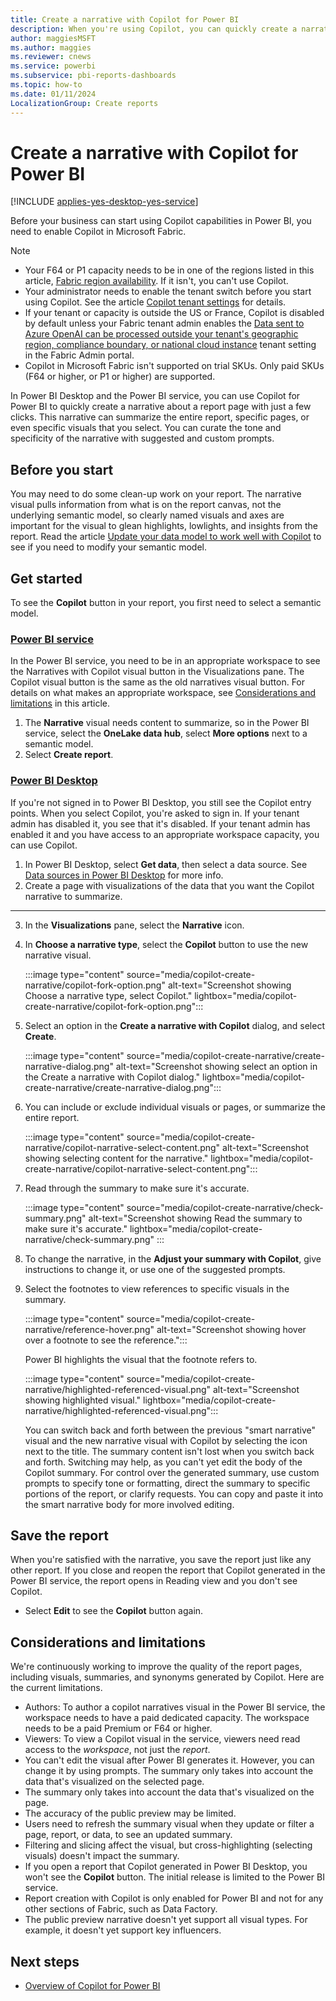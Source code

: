 ```yaml
---
title: Create a narrative with Copilot for Power BI
description: When you're using Copilot, you can quickly create a narrative of your report.
author: maggiesMSFT
ms.author: maggies
ms.reviewer: cnews
ms.service: powerbi
ms.subservice: pbi-reports-dashboards
ms.topic: how-to
ms.date: 01/11/2024
LocalizationGroup: Create reports
---
```


# Create a narrative with Copilot for Power BI

[!INCLUDE [applies-yes-desktop-yes-service](../includes/applies-yes-desktop-yes-service.md)]

Before your business can start using Copilot capabilities in Power BI, you need to enable Copilot in Microsoft Fabric.

> [!NOTE]
>
> - Your F64 or P1 capacity needs to be in one of the regions listed in this article, [Fabric region availability](/fabric/admin/region-availability). If it isn't, you can't use Copilot.
> - Your administrator needs to enable the tenant switch before you start using Copilot. See the article [Copilot tenant settings](/fabric/admin/service-admin-portal-copilot) for details.
> - If your tenant or capacity is outside the US or France, Copilot is disabled by default unless your Fabric tenant admin enables the [Data sent to Azure OpenAI can be processed outside your tenant's geographic region, compliance boundary, or national cloud instance](/fabric/admin/service-admin-portal-copilot) tenant setting in the Fabric Admin portal.
> - Copilot in Microsoft Fabric isn't supported on trial SKUs. Only paid SKUs (F64 or higher, or P1 or higher) are supported.

In Power BI Desktop and the Power BI service, you can use Copilot for Power BI to quickly create a narrative about a report page with just a few clicks. This narrative can summarize the entire report, specific pages, or even specific visuals that you select. You can curate the tone and specificity of the narrative with suggested and custom prompts.

## Before you start

You may need to do some clean-up work on your report. The narrative visual pulls information from what is on the report canvas, not the underlying semantic model, so clearly named visuals and axes are important for the visual to glean highlights, lowlights, and insights from the report. Read the article [Update your data model to work well with Copilot](copilot-evaluate-data.md) to see if you need to modify your semantic model.

## Get started

To see the **Copilot** button in your report, you first need to select a semantic model.

### [Power BI service](#tab/powerbi-service)

In the Power BI service, you need to be in an appropriate workspace to see the Narratives with Copilot visual button in the Visualizations pane. The Copilot visual button is the same as the old narratives visual button. For details on what makes an appropriate workspace, see [Considerations and limitations](#considerations-and-limitations) in this article.

1. The **Narrative** visual needs content to summarize, so in the Power BI service, select the **OneLake data hub**, select **More options** next to a semantic model.
1. Select **Create report**.

### [Power BI Desktop](#tab/powerbi-desktop)

If you're not signed in to Power BI Desktop, you still see the Copilot entry points. When you select Copilot, you're asked to sign in.  If your tenant admin has disabled it, you see that it's disabled.  If your tenant admin has enabled it and you have access to an appropriate workspace capacity, you can use Copilot.

1. In Power BI Desktop, select **Get data**, then select a data source. See [Data sources in Power BI Desktop](../connect-data/desktop-data-sources.md) for more info.
1. Create a page with visualizations of the data that you want the Copilot narrative to summarize.

---

3. In the **Visualizations** pane, select the **Narrative** icon. 
1. In **Choose a narrative type**, select the **Copilot** button to use the new narrative visual.

    :::image type="content" source="media/copilot-create-narrative/copilot-fork-option.png" alt-text="Screenshot showing Choose a narrative type, select Copilot." lightbox="media/copilot-create-narrative/copilot-fork-option.png":::

1. Select an option in the **Create a narrative with Copilot** dialog, and select **Create**. 

     :::image type="content" source="media/copilot-create-narrative/create-narrative-dialog.png" alt-text="Screenshot showing select an option in the Create a narrative with Copilot dialog." lightbox="media/copilot-create-narrative/create-narrative-dialog.png":::

1. You can include or exclude individual visuals or pages, or summarize the entire report.

    :::image type="content" source="media/copilot-create-narrative/copilot-narrative-select-content.png" alt-text="Screenshot showing selecting content for the narrative." lightbox="media/copilot-create-narrative/copilot-narrative-select-content.png":::

1. Read through the summary to make sure it's accurate.

    :::image type="content" source="media/copilot-create-narrative/check-summary.png" alt-text="Screenshot showing Read the summary to make sure it's accurate." lightbox="media/copilot-create-narrative/check-summary.png" :::

1. To change the narrative, in the **Adjust your summary with Copilot**, give instructions to change it, or use one of the suggested prompts.

1. Select the footnotes to view references to specific visuals in the summary.

    :::image type="content" source="media/copilot-create-narrative/reference-hover.png" alt-text="Screenshot showing hover over a footnote to see the reference.":::

    Power BI highlights the visual that the footnote refers to.

    :::image type="content" source="media/copilot-create-narrative/highlighted-referenced-visual.png" alt-text="Screenshot showing highlighted visual." lightbox="media/copilot-create-narrative/highlighted-referenced-visual.png":::

    You can switch back and forth between the previous "smart narrative" visual and the new narrative visual with Copilot by selecting the icon next to the title. The summary content isn't lost when you switch back and forth. Switching may help, as you can't yet edit the body of the Copilot summary. For control over the generated summary, use custom prompts to specify tone or formatting, direct the summary to specific portions of the report, or clarify requests. You can copy and paste it into the smart narrative body for more involved editing.

## Save the report

When you're satisfied with the narrative, you save the report just like any other report. If you close and reopen the report that Copilot generated in the Power BI service, the report opens in Reading view and you don't see Copilot.

- Select **Edit** to see the **Copilot** button again.

## Considerations and limitations

We're continuously working to improve the quality of the report pages, including visuals, summaries, and synonyms generated by Copilot. Here are the current limitations. 

- Authors: To author a copilot narratives visual in the Power BI service, the workspace needs to have a paid dedicated capacity. The workspace needs to be a paid Premium or F64 or higher.
- Viewers: To view a Copilot visual in the service, viewers need read access to the *workspace*, not just the *report*.
- You can't edit the visual after Power BI generates it. However, you can change it by using prompts. The summary only takes into account the data that's visualized on the selected page.
- The summary only takes into account the data that's visualized on the page.
- The accuracy of the public preview may be limited.
- Users need to refresh the summary visual when they update or filter a page, report, or data, to see an updated summary.
- Filtering and slicing affect the visual, but cross-highlighting (selecting visuals) doesn't impact the summary.
- If you open a report that Copilot generated in Power BI Desktop, you won't see the **Copilot** button. The initial release is limited to the Power BI service.
- Report creation with Copilot is only enabled for Power BI and not for any other sections of Fabric, such as Data Factory.
- The public preview narrative doesn't yet support all visual types.  For example, it doesn't yet support key influencers.

## Next steps

- [Overview of Copilot for Power BI](copilot-introduction.md)